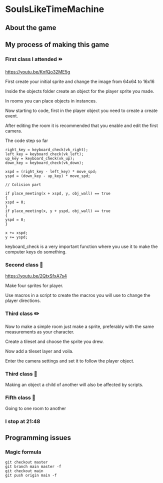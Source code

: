 # SoulsLikeTimeMachine

## About the game

## My process of making this game

### First class I attended ⏩

https://youtu.be/KnfQo32ME5g

First create your initial sprite and change the image from 64x64 to 16x16

Inside the objects folder create an object for the player sprite you made.

In rooms you can place objects in instances.

Now starting to code, first in the player object you need to create a create event.

After editing the room it is recommended that you enable and edit the first camera.

The code step so far 
```
right_key = keyboard_check(vk_right);
left_key = keyboard_check(vk_left);
up_key = keyboard_check(vk_up);
down_key = keyboard_check(vk_down);

xspd = (right_key - left_key) * move_spd;
yspd = (down_key - up_key) * move_spd;

// Colision part

if place_meeting(x + xspd, y, obj_wall) == true
{
xspd = 0;
}
if place_meeting(x, y + yspd, obj_wall) == true
{
yspd = 0;
}

x += xspd;
y += yspd;
```

keyboard_check is a very important function where you use it to make the computer keys do something.

### Second class 🚶

https://youtu.be/2QtxSfxA7s4

Make four sprites for player.

Use macros in a script to create the macros you will use to change the player directions.

### Third class ✏️

Now to make a simple room just make a sprite, preferably with the same measurements as your character.

Create a tileset and choose the sprite you drew.

Now add a tileset layer and voila.

Enter the camera settings and set it to follow the player object.

### Third class 🧒

Making an object a child of another will also be affected by scripts.

### Fifth class 🚻

Going to one room to another
### I stop at 21:48

## Programming issues

### Magic formula

```
git checkout master   
git branch main master -f    
git checkout main  
git push origin main -f 
```
